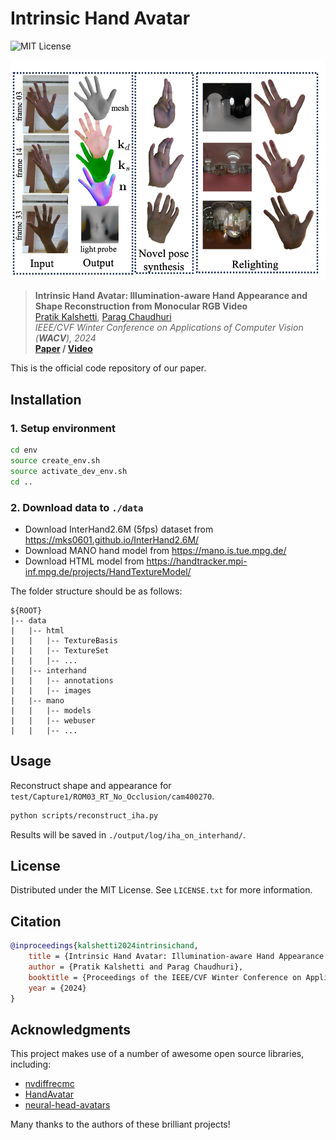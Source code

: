 # Intrinsic Hand Avatar 

![MIT License](https://img.shields.io/github/license/pmkalshetti/website.svg?style=for-the-badge)

<img src="media_readme/teaser_w_bg.png" alt="Teaser">

> __Intrinsic Hand Avatar: Illumination-aware Hand Appearance and Shape Reconstruction from Monocular RGB Video__  
> [Pratik Kalshetti](https://www.cse.iitb.ac.in/~pratikm), [Parag Chaudhuri](https://www.cse.iitb.ac.in/~paragc) <br>
> _IEEE/CVF Winter Conference on Applications of Computer Vision (__WACV__), 2024_  
> __[Paper](https://www.cse.iitb.ac.in/~pratikm/data/publications/papers/2024_wacv_intrinsic_hand.pdf)&nbsp;/ [Video](https://youtu.be/IaBEAsFcTH0)__

This is the official code repository of our paper.

## Installation

### 1. Setup environment
```bash
cd env
source create_env.sh
source activate_dev_env.sh
cd ..
```

### 2. Download data to `./data`

- Download InterHand2.6M (5fps) dataset from https://mks0601.github.io/InterHand2.6M/
- Download MANO hand model from https://mano.is.tue.mpg.de/
- Download HTML model from https://handtracker.mpi-inf.mpg.de/projects/HandTextureModel/

The folder structure should be as follows:
```
${ROOT}
|-- data
|   |-- html
|   |   |-- TextureBasis
|   |   |-- TextureSet
|   |   |-- ...
|   |-- interhand
|   |   |-- annotations
|   |   |-- images
|   |-- mano
|   |   |-- models
|   |   |-- webuser
|   |   |-- ...
```

## Usage

Reconstruct shape and appearance for `test/Capture1/ROM03_RT_No_Occlusion/cam400270`.

```bash
python scripts/reconstruct_iha.py
```

Results will be saved in `./output/log/iha_on_interhand/`.


## License

Distributed under the MIT License. See `LICENSE.txt` for more information.

## Citation

```bibtex
@inproceedings{kalshetti2024intrinsichand,
    title = {Intrinsic Hand Avatar: Illumination-aware Hand Appearance and Shape Reconstruction from Monocular RGB Video},
    author = {Pratik Kalshetti and Parag Chaudhuri},
    booktitle = {Proceedings of the IEEE/CVF Winter Conference on Applications of Computer Vision (WACV)},
    year = {2024}
}
```

## Acknowledgments
This project makes use of a number of awesome open source libraries, including:
* [nvdiffrecmc](https://github.com/NVlabs/nvdiffrecmc)
* [HandAvatar](https://github.com/SeanChenxy/HandAvatar)
* [neural-head-avatars](https://github.com/philgras/neural-head-avatars)

Many thanks to the authors of these brilliant projects!

